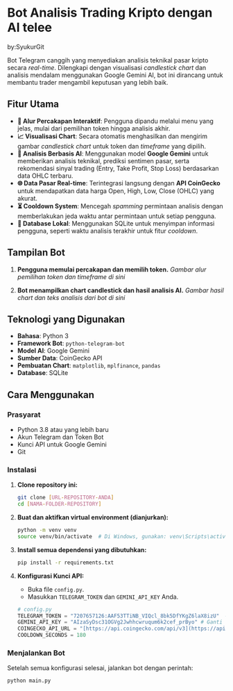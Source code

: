 # Bot Analisis Trading Kripto dengan AI telee
by:SyukurGit

Bot Telegram canggih yang menyediakan analisis teknikal pasar kripto secara *real-time*. Dilengkapi dengan visualisasi *candlestick chart* dan analisis mendalam menggunakan Google Gemini AI, bot ini dirancang untuk membantu trader mengambil keputusan yang lebih baik.

## Fitur Utama

- **🤖 Alur Percakapan Interaktif**: Pengguna dipandu melalui menu yang jelas, mulai dari pemilihan token hingga analisis akhir.
- **📈 Visualisasi Chart**: Secara otomatis menghasilkan dan mengirim gambar *candlestick chart* untuk token dan *timeframe* yang dipilih.
- **🧠 Analisis Berbasis AI**: Menggunakan model **Google Gemini** untuk memberikan analisis teknikal, prediksi sentimen pasar, serta rekomendasi sinyal trading (Entry, Take Profit, Stop Loss) berdasarkan data OHLC terbaru.
- **🌐 Data Pasar Real-time**: Terintegrasi langsung dengan **API CoinGecko** untuk mendapatkan data harga Open, High, Low, Close (OHLC) yang akurat.
- **⏳ Cooldown System**: Mencegah *spamming* permintaan analisis dengan memberlakukan jeda waktu antar permintaan untuk setiap pengguna.
- **💾 Database Lokal**: Menggunakan SQLite untuk menyimpan informasi pengguna, seperti waktu analisis terakhir untuk fitur *cooldown*.

## Tampilan Bot

1.  **Pengguna memulai percakapan dan memilih token.**
    *Gambar alur pemilihan token dan timeframe di sini*

2.  **Bot menampilkan chart candlestick dan hasil analisis AI.**
    *Gambar hasil chart dan teks analisis dari bot di sini*

## Teknologi yang Digunakan

- **Bahasa**: Python 3
- **Framework Bot**: `python-telegram-bot`
- **Model AI**: Google Gemini
- **Sumber Data**: CoinGecko API
- **Pembuatan Chart**: `matplotlib`, `mplfinance`, `pandas`
- **Database**: SQLite

## Cara Menggunakan

### Prasyarat

- Python 3.8 atau yang lebih baru
- Akun Telegram dan Token Bot
- Kunci API untuk Google Gemini
- Git

### Instalasi

1.  **Clone repository ini:**
    ```sh
    git clone [URL-REPOSITORY-ANDA]
    cd [NAMA-FOLDER-REPOSITORY]
    ```

2.  **Buat dan aktifkan virtual environment (dianjurkan):**
    ```sh
    python -m venv venv
    source venv/bin/activate  # Di Windows, gunakan: venv\Scripts\activate
    ```

3.  **Install semua dependensi yang dibutuhkan:**
    ```sh
    pip install -r requirements.txt
    ```

4.  **Konfigurasi Kunci API:**
    - Buka file `config.py`.
    - Masukkan `TELEGRAM_TOKEN` dan `GEMINI_API_KEY` Anda.
    ```python
    # config.py
    TELEGRAM_TOKEN = "7207657126:AAF53TTiNB_VIQcl_8bk5DfYKgZ6laX8izU"  # Ganti dengan token Anda
    GEMINI_API_KEY = "AIzaSyDsc31OGVg2Jwhhcwruqum6k2cef_prByo" # Ganti dengan kunci Gemini Anda
    COINGECKO_API_URL = "[https://api.coingecko.com/api/v3](https://api.coingecko.com/api/v3)"
    COOLDOWN_SECONDS = 180
    ```

### Menjalankan Bot

Setelah semua konfigurasi selesai, jalankan bot dengan perintah:
```sh
python main.py
